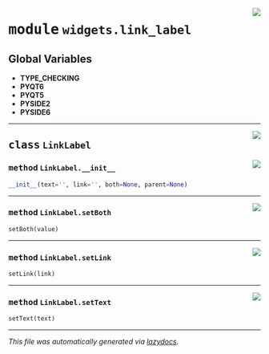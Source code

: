 <!-- markdownlint-disable -->

<a href="https://github.com/qtstrap/qtstrap/blob/master\qtstrap\widgets\link_label.py#L0"><img align="right" style="float:right;" src="https://img.shields.io/badge/-source-cccccc?style=flat-square"></a>

# <kbd>module</kbd> `widgets.link_label`




**Global Variables**
---------------
- **TYPE_CHECKING**
- **PYQT6**
- **PYQT5**
- **PYSIDE2**
- **PYSIDE6**


---

<a href="https://github.com/qtstrap/qtstrap/blob/master\qtstrap\widgets\link_label.py#L4"><img align="right" style="float:right;" src="https://img.shields.io/badge/-source-cccccc?style=flat-square"></a>

## <kbd>class</kbd> `LinkLabel`




<a href="https://github.com/qtstrap/qtstrap/blob/master\qtstrap\widgets\link_label.py#L5"><img align="right" style="float:right;" src="https://img.shields.io/badge/-source-cccccc?style=flat-square"></a>

### <kbd>method</kbd> `LinkLabel.__init__`

```python
__init__(text='', link='', both=None, parent=None)
```








---

<a href="https://github.com/qtstrap/qtstrap/blob/master\qtstrap\widgets\link_label.py#L28"><img align="right" style="float:right;" src="https://img.shields.io/badge/-source-cccccc?style=flat-square"></a>

### <kbd>method</kbd> `LinkLabel.setBoth`

```python
setBoth(value)
```





---

<a href="https://github.com/qtstrap/qtstrap/blob/master\qtstrap\widgets\link_label.py#L24"><img align="right" style="float:right;" src="https://img.shields.io/badge/-source-cccccc?style=flat-square"></a>

### <kbd>method</kbd> `LinkLabel.setLink`

```python
setLink(link)
```





---

<a href="https://github.com/qtstrap/qtstrap/blob/master\qtstrap\widgets\link_label.py#L20"><img align="right" style="float:right;" src="https://img.shields.io/badge/-source-cccccc?style=flat-square"></a>

### <kbd>method</kbd> `LinkLabel.setText`

```python
setText(text)
```








---

_This file was automatically generated via [lazydocs](https://github.com/ml-tooling/lazydocs)._
